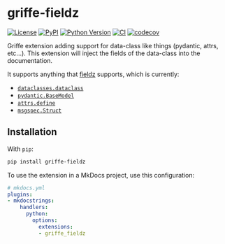 # griffe-fieldz

[![License](https://img.shields.io/pypi/l/griffe-fieldz.svg?color=green)](https://github.com/tlambert03/griffe-fieldz/raw/main/LICENSE)
[![PyPI](https://img.shields.io/pypi/v/griffe-fieldz.svg?color=green)](https://pypi.org/project/griffe-fieldz)
[![Python Version](https://img.shields.io/pypi/pyversions/griffe-fieldz.svg?color=green)](https://python.org)
[![CI](https://github.com/tlambert03/griffe-fieldz/actions/workflows/ci.yml/badge.svg)](https://github.com/tlambert03/griffe-fieldz/actions/workflows/ci.yml)
[![codecov](https://codecov.io/gh/tlambert03/griffe-fieldz/branch/main/graph/badge.svg)](https://codecov.io/gh/tlambert03/griffe-fieldz)

Griffe extension adding support for data-class like things (pydantic, attrs, etc...). This extension will inject the fields of the data-class into the documentation.

It supports anything that [fieldz](https://github.com/pyapp-kit/fieldz) supports, which is currently:

- [`dataclasses.dataclass`](https://docs.python.org/3/library/dataclasses.html#dataclasses.dataclass)
- [`pydantic.BaseModel`](https://docs.pydantic.dev/latest/)
- [`attrs.define`](https://www.attrs.org/en/stable/overview.html)
- [`msgspec.Struct`](https://jcristharif.com/msgspec/)

## Installation

With `pip`:

```bash
pip install griffe-fieldz
```

To use the extension in a MkDocs project, use this configuration:

```yaml
# mkdocs.yml
plugins:
- mkdocstrings:
    handlers:
      python:
        options:
          extensions:
          - griffe_fieldz
```
